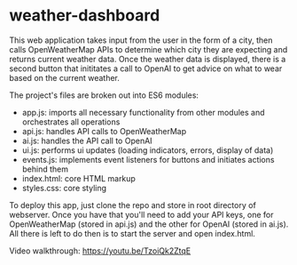 # weather-dashboard

This web application takes input from the user in the form of a city, then calls OpenWeatherMap APIs to determine which city they are expecting and returns current weather data.  Once the weather data is displayed, there is a second button that inititates a call to OpenAI to get advice on what to wear based on the current weather.

The project's files are broken out into ES6 modules:
 - app.js: imports all necessary functionality from other modules and orchestrates all operations
 - api.js: handles API calls to OpenWeatherMap
 - ai.js: handles the API call to OpenAI
 - ui.js: performs ui updates (loading indicators, errors, display of data)
 - events.js: implements event listeners for buttons and initiates actions behind them
 - index.html: core HTML markup
 - styles.css: core styling

 To deploy this app, just clone the repo and store in root directory of webserver.  Once you have that you'll need to add your API keys, one for OpenWeatherMap (stored in api.js) and the other for OpenAI (stored in ai.js).  All there is left to do then is to start the server and open index.html.


 Video walkthrough: https://youtu.be/TzoiQk2ZtqE